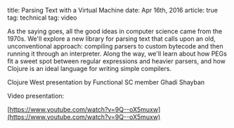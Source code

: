 title: Parsing Text with a Virtual Machine
date: Apr 16th, 2016
article: true
tag: technical
tag: video

As the saying goes, all the good ideas in computer science came from the 1970s. We'll explore a new library for parsing text that calls upon an old, unconventional approach: compiling parsers to custom bytecode and then running it through an interpreter. Along the way, we'll learn about how PEGs fit a sweet spot between regular expressions and heavier parsers, and how Clojure is an ideal language for writing simple compilers.

Clojure West presentation by Functional SC member Ghadi Shayban

Video presentation:

[https://www.youtube.com/watch?v=9Q--oX5muxw](https://www.youtube.com/watch?v=9Q--oX5muxw)
